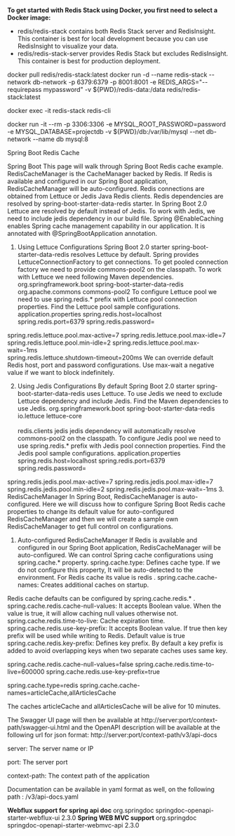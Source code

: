 **To get started with Redis Stack using Docker, you first need to select a Docker image:**
- redis/redis-stack contains both Redis Stack server and RedisInsight. This container is best for local development because you can use RedisInsight to visualize your data.
- redis/redis-stack-server provides Redis Stack but excludes RedisInsight. This container is best for production deployment.

docker pull redis/redis-stack:latest
docker run -d --name redis-stack --network db-network -p 6379:6379 -p 8001:8001 -e REDIS_ARGS="--requirepass mypassword" -v ${PWD}/redis-data:/data redis/redis-stack:latest 

docker exec -it redis-stack redis-cli

docker run -it  --rm -p 3306:3306 -e MYSQL_ROOT_PASSWORD=password -e MYSQL_DATABASE=projectdb -v ${PWD}/db:/var/lib/mysql --net db-network --name db mysql:8


Spring Boot Redis Cache

Spring Boot
This page will walk through Spring Boot Redis cache example. RedisCacheManager is the CacheManager backed by Redis. If Redis is available and configured in our Spring Boot application, RedisCacheManager will be auto-configured. Redis connections are obtained from Lettuce or Jedis Java Redis clients. Redis dependencies are resolved by spring-boot-starter-data-redis starter. In Spring Boot 2.0 Lettuce are resolved by default instead of Jedis. To work with Jedis, we need to include jedis dependency in our build file.
Spring @EnableCaching enables Spring cache management capability in our application. It is annotated with @SpringBootApplication annotation.
1. Using Lettuce Configurations
   Spring Boot 2.0 starter spring-boot-starter-data-redis resolves Lettuce by default. Spring provides LettuceConnectionFactory to get connections. To get pooled connection factory we need to provide commons-pool2 on the classpath. To work with Lettuce we need following Maven dependencies.
   <dependency>
   <groupId>org.springframework.boot</groupId>
   <artifactId>spring-boot-starter-data-redis</artifactId>
   </dependency>		
   <dependency>
   <groupId>org.apache.commons</groupId>
   <artifactId>commons-pool2</artifactId>
   </dependency> To configure Lettuce pool we need to use spring.redis.* prefix with Lettuce pool connection properties. Find the Lettuce pool sample configurations.
   application.properties
   spring.redis.host=localhost
   spring.redis.port=6379
   spring.redis.password=

spring.redis.lettuce.pool.max-active=7
spring.redis.lettuce.pool.max-idle=7
spring.redis.lettuce.pool.min-idle=2
spring.redis.lettuce.pool.max-wait=-1ms  
spring.redis.lettuce.shutdown-timeout=200ms We can override default Redis host, port and password configurations. Use max-wait a negative value if we want to block indefinitely.

2. Using Jedis Configurations
   By default Spring Boot 2.0 starter spring-boot-starter-data-redis uses Lettuce. To use Jedis we need to exclude Lettuce dependency and include Jedis. Find the Maven dependencies to use Jedis.
   <dependency>
   <groupId>org.springframework.boot</groupId>
   <artifactId>spring-boot-starter-data-redis</artifactId>
   <exclusions>
   <exclusion>
   <groupId>io.lettuce</groupId>
   <artifactId>lettuce-core</artifactId>
   </exclusion>
   </exclusions>		    
   </dependency>		
   <dependency>
   <groupId>redis.clients</groupId>
   <artifactId>jedis</artifactId>
   </dependency> jedis dependency will automatically resolve commons-pool2 on the classpath.
   To configure Jedis pool we need to use spring.redis.* prefix with Jedis pool connection properties. Find the Jedis pool sample configurations.
   application.properties
   spring.redis.host=localhost
   spring.redis.port=6379
   spring.redis.password=

spring.redis.jedis.pool.max-active=7
spring.redis.jedis.pool.max-idle=7
spring.redis.jedis.pool.min-idle=2
spring.redis.jedis.pool.max-wait=-1ms
3. RedisCacheManager
   In Spring Boot, RedisCacheManager is auto-configured. Here we will discuss how to configure Spring Boot Redis cache properties to change its default value for auto-configured RedisCacheManager and then we will create a sample own RedisCacheManager to get full control on configurations.

1. Auto-configured RedisCacheManager
   If Redis is available and configured in our Spring Boot application, RedisCacheManager will be auto-configured. We can control Spring cache configurations using spring.cache.* property.
   spring.cache.type: Defines cache type. If we do not configure this property, It will be auto-detected to the environment. For Redis cache its value is redis .
   spring.cache.cache-names: Creates additional caches on startup.

Redis cache defaults can be configured by spring.cache.redis.* .
spring.cache.redis.cache-null-values: It accepts Boolean value. When the value is true, it will allow caching null values otherwise not.
spring.cache.redis.time-to-live: Cache expiration time.
spring.cache.redis.use-key-prefix: It accepts Boolean value. If true then key prefix will be used while writing to Redis. Default value is true
spring.cache.redis.key-prefix: Defines key prefix. By default a key prefix is added to avoid overlapping keys when two separate caches uses same key.


spring.cache.redis.cache-null-values=false
spring.cache.redis.time-to-live=600000
spring.cache.redis.use-key-prefix=true

spring.cache.type=redis
spring.cache.cache-names=articleCache,allArticlesCache

The caches articleCache and allArticlesCache will be alive for 10 minutes.


The Swagger UI page will then be available at http://server:port/context-path/swagger-ui.html and the OpenAPI description will be available at the following url for json format: http://server:port/context-path/v3/api-docs

server: The server name or IP

port: The server port

context-path: The context path of the application

Documentation can be available in yaml format as well, on the following path : /v3/api-docs.yaml


**Webflux support for spring api doc**
<dependency>
<groupId>org.springdoc</groupId>
<artifactId>springdoc-openapi-starter-webflux-ui</artifactId>
<version>2.3.0</version>
</dependency>
**Spring WEB MVC support**
<dependency>
<groupId>org.springdoc</groupId>
<artifactId>springdoc-openapi-starter-webmvc-api</artifactId>
<version>2.3.0</version>
</dependency>